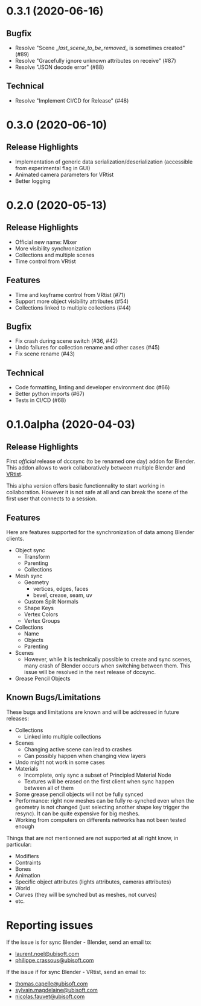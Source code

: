 # 0.3.1 (2020-06-16)

## Bugfix

- Resolve "Scene \__last_scene_to_be_removed__ is sometimes created" (#89)
- Resolve "Gracefully ignore unknown attributes on receive" (#87)
- Resolve "JSON decode error" (#88)

## Technical

- Resolve "Implement CI/CD for Release" (#48)

# 0.3.0 (2020-06-10)

## Release Highlights

- Implementation of generic data serialization/deserialization (accessible from experimental flag in GUI)
- Animated camera parameters for VRtist
- Better logging

# 0.2.0 (2020-05-13)

## Release Highlights

- Official new name: Mixer
- More visibility synchronization
- Collections and multiple scenes
- Time control from VRtist

## Features

- Time and keyframe control from VRtist (#71)
- Support more object visibility attributes (#54)
- Collections linked to multiple collections (#44)

## Bugfix

- Fix crash during scene switch (#36, #42)
- Undo failures for collection rename and other cases (#45)
- Fix scene rename (#43)

## Technical

- Code formatting, linting and developer environment doc (#66)
- Better python imports (#67)
- Tests in CI/CD (#68)

# 0.1.0alpha (2020-04-03)

## Release Highlights

First _official_ release of dccsync (to be renamed one day) addon for Blender. This addon allows to work collaboratively between multiple Blender and [VRtist](https://gitlab-ncsa.ubisoft.org/motion-pictures/vrtist).

This alpha version offers basic functionnality to start working in collaboration. However it is not safe at all and can break the scene of the first user that connects to a session.

## Features

Here are features supported for the synchronization of data among Blender clients.

- Object sync
  - Transform
  - Parenting
  - Collections
- Mesh sync
  - Geometry
    - vertices, edges, faces
    - bevel, crease, seam, uv
  - Custom Split Normals
  - Shape Keys
  - Vertex Colors
  - Vertex Groups
- Collections
  - Name
  - Objects
  - Parenting
- Scenes
  - However, while it is technically possible to create and sync scenes, many crash of Blender occurs when switching between them. This issue will be resolved in the next release of dccsync.
- Grease Pencil Objects

## Known Bugs/Limitations

These bugs and limitations are known and will be addressed in future releases:

- Collections
  - Linked into multiple collections
- Scenes
  - Changing active scene can lead to crashes
  - Can possibly happen when changing view layers
- Undo might not work in some cases
- Materials
  - Incomplete, only sync a subset of Principled Material Node
  - Textures will be erased on the first client when sync happen between all of them
- Some grease pencil objects will not be fully synced
- Performance: right now meshes can be fully re-synched even when the geometry is not changed (just selecting another shape key trigger the resync). It can be quite expensive for big meshes.
- Working from computers on differents networks has not been tested enough

Things that are not mentionned are not supported at all right know, in particular:

- Modifiers
- Contraints
- Bones
- Animation
- Specific object attributes (lights attributes, cameras attributes)
- World
- Curves (they will be synched but as meshes, not curves)
- etc.

# Reporting issues

If the issue is for sync Blender - Blender, send an email to:

- laurent.noel@ubisoft.com
- philippe.crassous@ubisoft.com

If the issue if for sync Blender - VRtist, send an email to:

- thomas.capelle@ubisoft.com
- sylvain.magdelaine@ubisoft.com
- nicolas.fauvet@ubisoft.com
